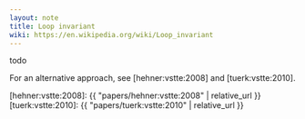 ```yaml
---
layout: note
title: Loop invariant
wiki: https://en.wikipedia.org/wiki/Loop_invariant
---
```


todo

For an alternative approach,
see [hehner:vstte:2008] and [tuerk:vstte:2010].

[hehner:vstte:2008]: {{ "papers/hehner:vstte:2008" | relative_url }}
[tuerk:vstte:2010]:  {{ "papers/tuerk:vstte:2010" | relative_url }}
